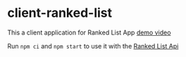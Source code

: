 # client-ranked-list
This a client application for Ranked List App
[demo video](https://www.youtube.com/watch?v=4Sgk5gMvubY)

Run `npm ci` and `npm start` to use it with the [Ranked List Api](https://github.com/andrewSuprun/ranked-list)


